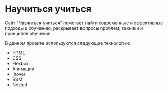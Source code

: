 # Научиться учиться

Сайт "Научиться учиться" помогает найти современные и эффективные подходы к обучению, раскрывает вопросы проблем, техники и принципов обучения.

В данном проекте используются следующие технологии:

- HTML
- CSS
- Flexbox
- Анимации
- :hover
- БЭМ
- Nested